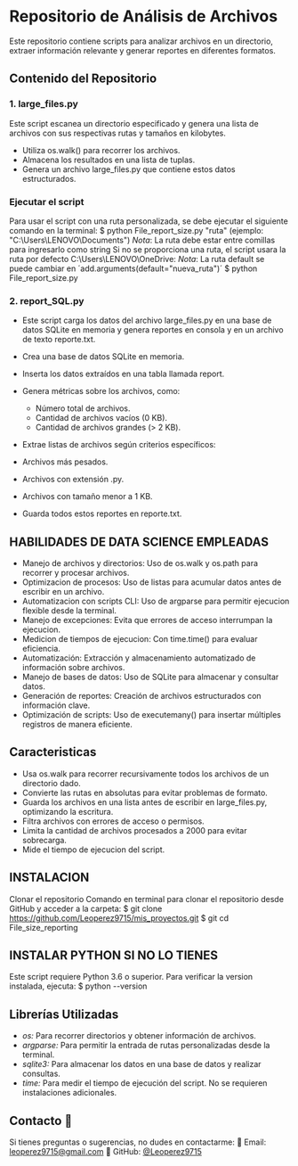 
# Repositorio de Análisis de Archivos
Este repositorio contiene scripts para analizar archivos en un directorio, extraer información relevante y generar reportes en diferentes formatos.

## Contenido del Repositorio
### 1. large_files.py
Este script escanea un directorio especificado y genera una lista de archivos con sus respectivas rutas y tamaños en kilobytes.

- Utiliza os.walk() para recorrer los archivos.
- Almacena los resultados en una lista de tuplas.
- Genera un archivo large_files.py que contiene estos datos estructurados.

### Ejecutar el script
Para usar el script con una ruta personalizada, se debe ejecutar el siguiente comando en la terminal:
$ python File_report_size.py "ruta" (ejemplo: "C:\Users\LENOVO\Documents")
*_Nota_*: La ruta debe estar entre comillas para ingresarlo como string
Si no se proporciona una ruta, el script usara la ruta por defecto C:\Users\LENOVO\OneDrive:
*_Nota_*: La ruta default se puede cambiar en ´add.arguments(default="nueva_ruta")´
$ python File_report_size.py

### 2. report_SQL.py
- Este script carga los datos del archivo large_files.py en una base de datos SQLite en memoria y genera reportes en consola y en un archivo de texto reporte.txt.
- Crea una base de datos SQLite en memoria.
- Inserta los datos extraídos en una tabla llamada report.
- Genera métricas sobre los archivos, como:
    - Número total de archivos.
    - Cantidad de archivos vacíos (0 KB).
    - Cantidad de archivos grandes (> 2 KB).

- Extrae listas de archivos según criterios específicos:
- Archivos más pesados.
- Archivos con extensión .py.
- Archivos con tamaño menor a 1 KB.
- Guarda todos estos reportes en reporte.txt.

## HABILIDADES DE DATA SCIENCE EMPLEADAS
- Manejo de archivos y directorios: Uso de os.walk y os.path para recorrer y procesar archivos.
- Optimizacion de procesos: Uso de listas para acumular datos antes de escribir en un archivo.
- Automatizacion con scripts CLI: Uso de argparse para permitir ejecucion flexible desde la terminal.
- Manejo de excepciones: Evita que errores de acceso interrumpan la ejecucion.
- Medicion de tiempos de ejecucion: Con time.time() para evaluar eficiencia.
- Automatización: Extracción y almacenamiento automatizado de información sobre archivos.
- Manejo de bases de datos: Uso de SQLite para almacenar y consultar datos.
- Generación de reportes: Creación de archivos estructurados con información clave.
- Optimización de scripts: Uso de executemany() para insertar múltiples registros de manera eficiente.

## Caracteristicas
- Usa os.walk para recorrer recursivamente todos los archivos de un directorio dado.
- Convierte las rutas en absolutas para evitar problemas de formato.
- Guarda los archivos en una lista antes de escribir en large_files.py, optimizando la escritura.
- Filtra archivos con errores de acceso o permisos.
- Limita la cantidad de archivos procesados a 2000 para evitar sobrecarga.
- Mide el tiempo de ejecucion del script.

## INSTALACION
Clonar el repositorio
Comando en terminal para clonar el repositorio desde GitHub y acceder a la carpeta:
$ git clone https://github.com/Leoperez9715/mis_proyectos.git
$ git cd File_size_reporting

## INSTALAR PYTHON SI NO LO TIENES
Este script requiere Python 3.6 o superior. Para verificar la version instalada, ejecuta:
$ python --version

## Librerías Utilizadas
* *os:* Para recorrer directorios y obtener información de archivos.
* *argparse:* Para permitir la entrada de rutas personalizadas desde la terminal.
* *sqlite3:* Para almacenar los datos en una base de datos y realizar consultas.
* *time:* Para medir el tiempo de ejecución del script.
No se requieren instalaciones adicionales.

## Contacto 🤝
Si tienes preguntas o sugerencias, no dudes en contactarme:
📧 Email: leoperez9715@gmail.com 
🐍 GitHub: [@Leoperez9715](https://github.com/Leoperez9715)

